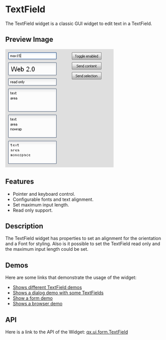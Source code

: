 # TextField

The TextField widget is a classic GUI widget to edit text in a TextField.

## Preview Image

![TextField](textfield.png)

## Features

- Pointer and keyboard control.
- Configurable fonts and text alignment.
- Set maximum input length.
- Read only support.

## Description

The TextField widget has properties to set an alignment for the orientation and
a Font for styling. Also is it possible to set the TextField read only and the
maximum input length could be set.

## Demos

Here are some links that demonstrate the usage of the widget:

- [Shows different TextField demos](apps://demobrowser/#widget~TextField.html)
- [Shows a dialog demo with some TextFields](apps://demobrowser/#showcase~Dialog.html)
- [Show a form demo](apps://demobrowser/#showcase~Form.html)
- [Shows a browser demo](apps://demobrowser/#showcase~Browser.html)

## API

Here is a link to the API of the Widget:
[qx.ui.form.TextField](apps://apiviewer/#qx.ui.form.TextField)
